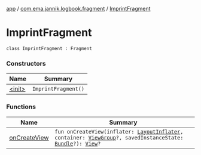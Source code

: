 [app](../../index.md) / [com.ema.jannik.logbook.fragment](../index.md) / [ImprintFragment](./index.md)

# ImprintFragment

`class ImprintFragment : Fragment`

### Constructors

| Name | Summary |
|---|---|
| [&lt;init&gt;](-init-.md) | `ImprintFragment()` |

### Functions

| Name | Summary |
|---|---|
| [onCreateView](on-create-view.md) | `fun onCreateView(inflater: `[`LayoutInflater`](https://developer.android.com/reference/android/view/LayoutInflater.html)`, container: `[`ViewGroup`](https://developer.android.com/reference/android/view/ViewGroup.html)`?, savedInstanceState: `[`Bundle`](https://developer.android.com/reference/android/os/Bundle.html)`?): `[`View`](https://developer.android.com/reference/android/view/View.html)`?` |
